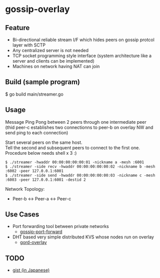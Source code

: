 # gossip-overlay
## Feature
- Bi-directional reliable stream I/F which hides peers on gossip protcol layer with SCTP
- Any centralized server is not needed
- TCP socket programming style interface (system architecture like a server and clients can be implemented) 
- Machines on network having NAT can join

## Build (sample program)
$ go build main/streamer.go

## Usage
Message Ping Pong between 2 peers through one intermediate peer  
(thid peer-c establishes two connectionns to peer-b on overlay NW and send ping to each connection)

Start several peers on the same host.  
Tell the second and subsequent peers to connect to the first one.  
Procedure below needs shell x 3 :)

```
$ ./streamer -hwaddr 00:00:00:00:00:01 -nickname a -mesh :6001
$ ./streamer -side recv -hwaddr 00:00:00:00:00:02 -nickname b -mesh :6002 -peer 127.0.0.1:6001
$ ./streamer -side send -hwaddr 00:00:00:00:00:03 -nickname c -mesh :6003 -peer 127.0.0.1:6001 -destid 2
```

Network Topology:  
- Peer-b <-> Peer-a <-> Peer-c 

## Use Cases
- Port forwarding tool between private networks
  - [gossip-port-forward](https://github.com/ryogrid/gossip-port-forward)
- DHT based very simple distributed KVS whose nodes run on overlay
  - [gord-overlay](https://github.com/ryogrid/gord-overlay)

## TODO
- [gist (in Japanese)](https://gist.github.com/ryogrid/e78088bc531bc62c10eba1c0d0e0b7fc)
